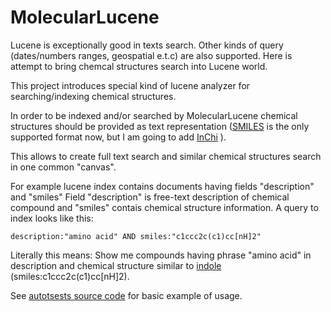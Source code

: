 MolecularLucene
===============

Lucene is exceptionally good in texts search. Other kinds of query (dates/numbers ranges, geospatial e.t.c) are also supported.
Here is attempt to bring chemcal structures search into Lucene world. 

This project introduces special kind of lucene analyzer for searching/indexing chemical structures.

In order to be indexed and/or searched
by MolecularLucene chemical structures should be provided as text representation ([SMILES](http://en.wikipedia.org/wiki/Simplified_molecular-input_line-entry_system) is the only supported format now, 
but I am going to add [InChi](http://en.wikipedia.org/wiki/International_Chemical_Identifier) ).

This allows to create full text search and similar chemical structures search in one common "canvas".  

For example lucene index contains documents having fields "description" and "smiles" 
Field "description" is free-text description of chemical compound and "smiles" contais
chemical structure information. A query to index looks like this:

`description:"amino acid" AND smiles:"c1ccc2c(c1)cc[nH]2"`

Literally this means: Show me compounds having phrase "amino acid" in description and chemical structure similar to [indole](http://en.wikipedia.org/wiki/Indole) 
(smiles:c1ccc2c(c1)cc[nH]2).

See [autotsests source code](https://github.com/AlexanderSavochkin/MolecularLucene/blob/master/lucenechemistry/src/test/java/org/molecularlucene/ChemicalStructureSearchTest.java) for basic example of usage.
